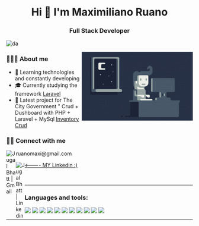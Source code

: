  
<h1 align = "center"> Hi 👋  I'm Maximiliano Ruano </h3>
<h3 align = "center">     Full Stack Developer </h3>

![da](https://p4.wallpaperbetter.com/wallpaper/676/293/313/programmer-wallpaper-preview.jpg)




<img alt = "Codificación nocturna" src = "https://raw.githubusercontent.com/AVS1508/AVS1508/master/assets/Night-Coding.gif" align = "right" />







<h3> 👨🏻‍💻  About me </h3>

- 🤔 Learning  technologies and constantly developing
- 🎓 Currently studying the framework [Laravel](https://laravel.com/)
- 💼 Latest project for The City Government " Crud + Dushboard with PHP + Laravel + MySql  [Inventory Crud](https://github.com/maxi-ruano/Inventario-_Gobierno_de_la_ciudad)









<h3> 🤝🏻 Connect with me </h3>
<p aling="center">
 <img align = "left" alt = "Jugal Bhatt | Gmail" width = "26px" src = "https://github.com/TheDudeThatCode/TheDudeThatCode/blob/master/Assets/Gmail.svg" /> ruanomaxi@gmail.com
</p>
 
 



<p align = "centro">
 <a href="https://www.linkedin.com/in/maximiliano-ruano/"> <---- MY Linkedin :)
    <img align = "left" alt = "Jugal Bhatt | Linkedin" width = "24px" src = "https://github.com/TheDudeThatCode/TheDudeThatCode/blob/master/Assets/Linkedin.svg" />
  </a>
 


</p>
<br>
<hr>

<h3 >Languages and tools: </h3>
<tabla>
  <tbody>
    <tr valign = "top">
      <td width = "18" align = "center">
        <span>
        <img height = "18" src = "https://img.shields.io/badge/-HTML5-E34F26?style=flat&logo=html5&logoColor=white">     <td width = "40" align = "center">
        <span>
         <img height = "18" src = "https://img.shields.io/badge/-CSS -1572B6? Style = flat & logo = css & logoColor = white">
      </td> <td width = "18" align = "center">
        <span>
         <img height = "18" src = "https://img.shields.io/badge/-Sass-cc6699?style=flat&logo=sass&logoColor=ffffff">
      </td> <td width = "18" align = "center">
        <span> </span> 
         <img height = "18" src = "https://img.shields.io/badge/-JavaScript-eed718?style=flat&logo=javascript&logoColor=ffffff">
      </td> <td width = "18" align = "center">
        <span> <strong>  </strong>
        </span> 
         <img height = "18" src = "https://img.shields.io/badge/-React-000000?style=flat&logo=react&logoColor=00c8ff">
      </td> </tr> <td width = "18" align = "center">
        <span></span> 
         <img height = "18" src = "http://img.shields.io/badge/-Git-F1502F?style=flat&logo=git&logoColor=FFFFFF">
      </td> <td width = "18" align = "center">
        <span> </span> 
         <img height = "18" src = "https://img.shields.io/badge/-Node.js-3C873A?style=flat&logo=Node.js&logoColor=white">
      </td> <td width = "18" align = "center">
        <span> </span> 
         <img height = "18" src = "https://img.shields.io/badge/-MySQL-F29111?style=flat&logo=mysql&logoColor=FFFFFF">
      </td> <td width = "18" align = "center">
        <span> </span> 
         <img height = "18" src = "http://img.shields.io/badge/-Laravel-F1502F?style=flat&logo=laravel&logoColor=FFFFFF">
      </td> <td width = "18" align = "center">
       <span> </span> 
       <img height = "18" src = "http://img.shields.io/badge/-PHP-F1502F?style=flat&logo=php&logoColor=FFFFFF">
      </td> <td width = "18" align = "center">
       <span> </span> 
         <img height = "18" src = "https://img.shields.io/badge/-Bootstrap-563D7C?style=flat&logo=bootstrap&logoColor=white">
      </td> 
</tr>
     
    
  </tbody>
</table>
<hr>






